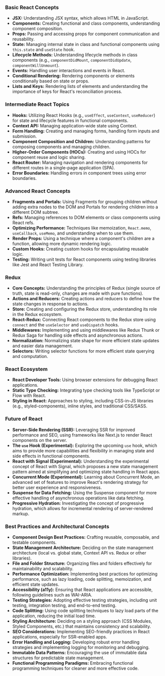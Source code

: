 ### Basic React Concepts

- **JSX:** Understanding JSX syntax, which allows HTML in JavaScript.
- **Components:** Creating functional and class components, understanding component composition.
- **Props:** Passing and accessing props for component communication and reusability.
- **State:** Managing internal state in class and functional components using `this.state` and `useState` hook.
- **Lifecycle Methods:** Understanding lifecycle methods in class components (e.g., `componentDidMount`, `componentDidUpdate`, `componentWillUnmount`).
- **Events:** Handling user interactions and events in React.
- **Conditional Rendering:** Rendering components or elements conditionally based on state or props.
- **Lists and Keys:** Rendering lists of elements and understanding the importance of keys for React's reconciliation process.

### Intermediate React Topics

- **Hooks:** Utilizing React Hooks (e.g., `useEffect`, `useContext`, `useReducer`) for state and lifecycle features in functional components.
- **Context API:** Managing application-wide state using Context.
- **Form Handling:** Creating and managing forms, handling form inputs and submission.
- **Component Composition and Children:** Understanding patterns for composing components and managing children.
- **Higher-Order Components (HOCs):** Creating and using HOCs for component reuse and logic sharing.
- **React Router:** Managing navigation and rendering components for different routes in a single-page application (SPA).
- **Error Boundaries:** Handling errors in component trees using error boundaries.

### Advanced React Concepts

- **Fragments and Portals:** Using Fragments for grouping children without adding extra nodes to the DOM and Portals for rendering children into a different DOM subtree.
- **Refs:** Managing references to DOM elements or class components using React refs.
- **Optimizing Performance:** Techniques like memoization, `React.memo`, `useCallback`, `useMemo`, and understanding when to use them.
- **Render Props:** Using a technique where a component's children are a function, allowing more dynamic rendering logic.
- **Custom Hooks:** Creating custom hooks for encapsulating reusable logic.
- **Testing:** Writing unit tests for React components using testing libraries like Jest and React Testing Library.

### Redux

- **Core Concepts:** Understanding the principles of Redux (single source of truth, state is read-only, changes are made with pure functions).
- **Actions and Reducers:** Creating actions and reducers to define how the state changes in response to actions.
- **Store:** Creating and configuring the Redux store, understanding its role in the Redux ecosystem.
- **React-Redux:** Connecting React components to the Redux store using `connect` and the `useSelector` and `useDispatch` hooks.
- **Middlewares:** Implementing and using middlewares like Redux Thunk or Redux Saga for handling side effects and asynchronous actions.
- **Normalization:** Normalizing state shape for more efficient state updates and easier data management.
- **Selectors:** Writing selector functions for more efficient state querying and computation.

### React Ecosystem

- **React Developer Tools:** Using browser extensions for debugging React applications.
- **Static Type Checking:** Integrating type checking tools like TypeScript or Flow with React.
- **Styling in React:** Approaches to styling, including CSS-in-JS libraries (e.g., styled-components), inline styles, and traditional CSS/SASS.

### Future of React

- **Server-Side Rendering (SSR):** Leveraging SSR for improved performance and SEO, using frameworks like Next.js to render React components on the server.
- **The `use` Hook (Experimental):** Exploring the upcoming `use` hook, which aims to provide more capabilities and flexibility in managing state and side effects in functional components.
- **React with Signal (Experimental):** Understanding the experimental concept of React with Signal, which proposes a new state management pattern aimed at simplifying and optimizing state handling in React apps.
- **Concurrent Mode (Experimental):** Learning about Concurrent Mode, an advanced set of features to improve React's rendering strategy for better user experience and responsiveness.
- **Suspense for Data Fetching:** Using the Suspense component for more effective handling of asynchronous operations like data fetching.
- **Progressive Hydration:** Investigating the concept of progressive hydration, which allows for incremental rendering of server-rendered markup.

### Best Practices and Architectural Concepts

- **Component Design Best Practices:** Crafting reusable, composable, and testable components.
- **State Management Architecture:** Deciding on the state management architecture (local vs. global state, Context API vs. Redux or other libraries).
- **File and Folder Structure:** Organizing files and folders effectively for maintainability and scalability.
- **Performance Optimization:** Implementing best practices for optimizing performance, such as lazy loading, code splitting, memoization, and efficient state updates.
- **Accessibility (a11y):** Ensuring that React applications are accessible, following guidelines such as WAI-ARIA.
- **Testing Strategies:** Adopting effective testing strategies, including unit testing, integration testing, and end-to-end testing.
- **Code Splitting:** Using code splitting techniques to lazy load parts of the application, reducing the initial load time.
- **Styling Architecture:** Deciding on a styling approach (CSS Modules, Styled Components, etc.) that maintains consistency and scalability.
- **SEO Considerations:** Implementing SEO-friendly practices in React applications, especially for SSR-enabled apps.
- **Error Handling and Logging:** Developing robust error handling strategies and implementing logging for monitoring and debugging.
- **Immutable Data Patterns:** Encouraging the use of immutable data structures for predictable state management.
- **Functional Programming Paradigms:** Embracing functional programming techniques for cleaner and more effective code.
